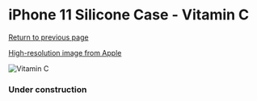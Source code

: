 # iPhone 11 Silicone Case - Vitamin C

[Return to previous page](/iphone_xr)

[High-resolution image from Apple](https://store.storeimages.cdn-apple.com/8756/as-images.apple.com/is/MY192?wid=4500&hei=4500&fmt=png)

<div style="width: 384px"><img src="/everypreview/MY192.png" alt="Vitamin C"></div>

### Under construction
